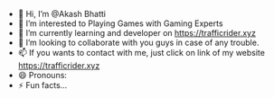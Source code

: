 - 👋 Hi, I’m @Akash Bhatti
- 👀 I’m interested to Playing Games with Gaming Experts
- 🌱 I’m currently learning and developer on https://trafficrider.xyz
- 💞️ I’m looking to collaborate with you guys in case of any trouble.
- 📫 If you wants to contact with me, just click on link of my website https://trafficrider.xyz
- 😄 Pronouns:
- ⚡ Fun facts...

<!---
akashbhatti/akashbhatti is a ✨ special ✨ repository because its `README.md` (this file) appears on your GitHub profile.
You can click the Preview link to take a look at your changes.
https://trafficrider.xyz

